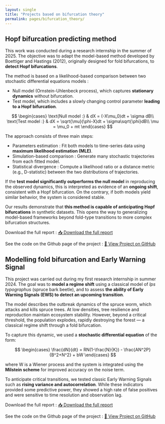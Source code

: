 ```yaml
---
layout: single
title: "Projects based on bifurcation theory"
permalink: pages/bifurcation_theory/
---
```


<!-- Load MathJax -->
<script src="https://polyfill.io/v3/polyfill.min.js?features=es6"></script>
<script id="MathJax-script" async
  src="https://cdn.jsdelivr.net/npm/mathjax@3/es5/tex-mml-chtml.js">
</script>

## Hopf bifurcation predicting method

This work was conducted during a research internship in the summer of 2025. The objective was to adapt the model-based method developed by Boettiger and Hastings (2012), originally designed for fold bifurcations, to **detect Hopf bifurcations**.

The method is based on a likelihood-based comparison between two stochastic differential equations models :
  - Null model (Ornstein-Uhlenbeck process), which captures **stationary dynamics** without bifurcation.
  - Test model, which includes a slowly changing control parameter **leading to a Hopf bifurcation**.

$$
\begin{cases}
\text{Null model :} & dX = (-X\mu_0)dt + \sigma dB\\
\text{Test model :} & dX = \sqrt{\mu}(\phi-X)dt + \sigma\sqrt{\phi}dB\\
\mu = \mu_0 + mt
\end{cases}
$$

The approach consists of three main steps:
  - Parameters estimation : Fit both models to time-series data using **maximum likelihood estimation (MLE)**.
  - Simulation-based comparison : Generate many stochastic trajectories from each fitted model.
  - Statistical divergence : Compute a likelihood ratio or a distance metric (e.g., D-statistic) between the two distributions of trajectories.

If the **test model significantly outperforms the null model** in reproducing the observed dynamics, this is interpreted as evidence of an **ongoing shift**, consistent with a Hopf bifurcation. On the contrary, if both models yield similar behavior, the system is considered stable.

Our results demonstrate that **this method is capable of anticipating Hopf bifurcations** in synthetic datasets. This opens the way to generalizing model-based frameworks beyond fold-type transitions to more complex bifurcation structures.

Download the full report : <a href="/assets/Hopf_bifurcation_report.pdf" class="btn btn--primary" target="_blank">📥 Download the full report</a>

See the code on the Github page of the project : <a href="https://github.com/JulesMalavieille/Anticipate-Hopf-bifurcation" class="btn btn--primary" target="_blank">🔗 View Project on GitHub</a> 

## Modelling fold bifurcation and Early Warning Signal

This project was carried out during my first research internship in summer 2024. The goal was to **model a regime shift** using a classical model of *Ips typographus* (spruce bark beetle), and to assess **the ability of Early Warning Signals (EWS) to detect an upcoming transition**.

The model describes the outbreak dynamics of the spruce worm, which attacks and kills spruce trees. At low densities, tree resilience and reproduction maintain ecosystem stability. However, beyond a critical threshold, the population explodes, rapidly destroying the forest — a classical regime shift through a fold bifurcation.

To capture this dynamic, we used a **stochastic differential equation** of the form:

$$
\begin{cases}
\frac{dN}{dt} = RN(1-\frac{N}{K}) - \frac{AN^2P}{B^2+N^2} + bW
\end{cases}
$$

where W​ is a Wiener process and the system is integrated using the **Milstein scheme** for improved accuracy on the noise term.

To anticipate critical transitions, we tested classic Early Warning Signals such as **rising variance and autocorrelation**. While these indicators provided some predictive power, they showed a high rate of false positives and were sensitive to time resolution and observation lag.

Download the full report : <a href="/assets/fold_bifurcation.pdf" class="btn btn--primary" target="_blank">📥 Download the full report</a>

See the code on the Github page of the project : <a href="https://github.com/JulesMalavieille/fold_bifurcation_EWS" class="btn btn--primary" target="_blank">🔗 View Project on GitHub</a> 

